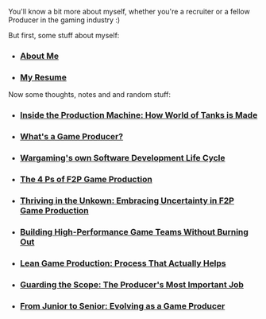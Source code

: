 You'll know a bit more about myself, whether you're a recruiter or a fellow Producer in the gaming industry :)

But first, some stuff about myself:

* ### [About Me](aboutme.md)
* ### [My Resume](resume.md)

Now some thoughts, notes and and random stuff:

* ### [Inside the Production Machine: How World of Tanks is Made](game-production-wargaming.md)
* ### [What's a Game Producer?](whats-a-game-producer.md)
* ### [Wargaming's own Software Development Life Cycle](fdlc.md)
* ### [The 4 Ps of F2P Game Production](the-four-ps.md)
* ### [Thriving in the Unkown: Embracing Uncertainty in F2P Game Production](thriving-in-the-unknown.md)
* ### [Building High-Performance Game Teams Without Burning Out](building-teams.md)
* ### [Lean Game Production: Process That Actually Helps](lean-game-production.md)
* ### [Guarding the Scope: The Producer's Most Important Job](guarding-the-scope.md)
* ### [From Junior to Senior: Evolving as a Game Producer](_posts/2025-04-30-from-junior-to-senior.md)
